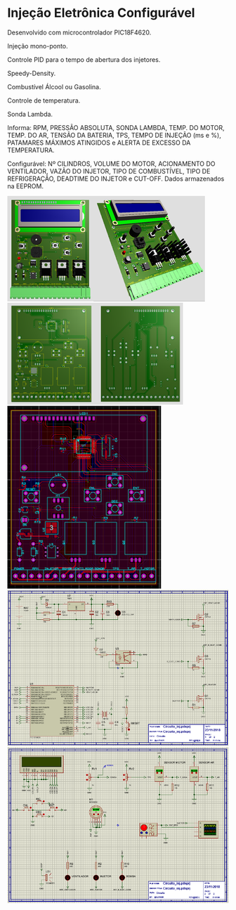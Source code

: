 # Injeção Eletrônica Configurável

Desenvolvido com microcontrolador PIC18F4620.

Injeção mono-ponto.

Controle PID para o tempo de abertura dos injetores.

Speedy-Density.

Combustível Álcool ou Gasolina.

Controle de temperatura.

Sonda Lambda.

Informa: RPM, PRESSÃO ABSOLUTA, SONDA LAMBDA, TEMP. DO MOTOR, TEMP. DO AR, TENSÃO DA BATERIA, TPS, TEMPO DE INJEÇÃO (ms e %), PATAMARES MÁXIMOS ATINGIDOS e ALERTA DE EXCESSO DA TEMPERATURA.

Configurável: Nº CILINDROS, VOLUME DO MOTOR, ACIONAMENTO DO VENTILADOR, VAZÃO DO INJETOR, TIPO DE COMBUSTÍVEL, TIPO DE REFRIGERAÇÃO, DEADTIME DO INJETOR e CUT-OFF.
Dados armazenados na EEPROM.

<p align="left">
  <img src="imagens/PCB01.png" width="450" title="PCB01">
  <img src="imagens/PCB02.png" width="400" title="PCB02">
  <img src="imagens/PCB03.png" width="350" title="PCB03">
  <img src="imagens/circuito01.png" width="600" title="circuito01">
  <img src="imagens/circuito02.png" width="600" title="circuito02">
</p>
